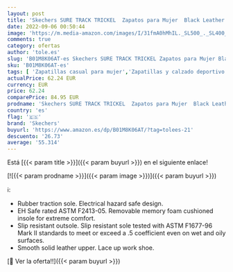 ```yaml
---
layout: post
title: 'Skechers SURE TRACK TRICKEL  Zapatos para Mujer  Black Leather  39 EU'
date: 2022-09-06 00:50:44
image: 'https://m.media-amazon.com/images/I/31fmA0hMhIL._SL500_._SL400_.jpg'
comments: true
category: ofertas
author: 'tole.es'
slug: 'B01M8K06AT-es Skechers SURE TRACK TRICKEL Zapatos para Mujer Black...'
sku: 'B01M8K06AT-es'
tags: [ 'Zapatillas casual para mujer','Zapatillas y calzado deportivo para mujer','Zapatos','Zapatos para mujer','Zapatos y complementos','skechers','zapatos','🇪🇸', ]
actualPrice: 62.24 EUR
currency: EUR
price: 62.24
comparePrice: 84.95 EUR
prodname: 'Skechers SURE TRACK TRICKEL  Zapatos para Mujer  Black Leather  39 EU'
country: 'es'
flag: '🇪🇸'
brand: 'Skechers'
buyurl: 'https://www.amazon.es/dp/B01M8K06AT/?tag=tolees-21'
descuento: '26.73'
average: '55.314'
---
```


Está [{{< param title >}}]({{< param buyurl >}}) en el siguiente enlace!

[![{{< param prodname >}}]({{< param image >}})]({{< param buyurl >}})

ℹ️:

- Rubber traction sole. Electrical hazard safe design.
- EH Safe rated ASTM F2413-05. Removable memory foam cushioned insole for extreme comfort.
- Slip resistant outsole. Slip resistant sole tested with ASTM F1677-96 Mark II standards to meet or exceed a .5 coefficient even on wet and oily surfaces.
- Smooth solid leather upper. Lace up work shoe.

[🛒 Ver la oferta!!]({{< param buyurl >}})
